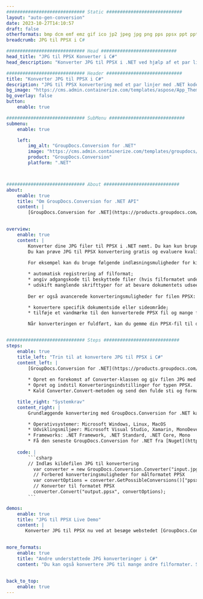 ```yaml
---
############################# Static ############################
layout: "auto-gen-conversion"
date: 2023-10-27T14:10:57
draft: false
otherformats: bmp dcm emf emz gif ico jp2 jpeg jpg png pps ppsx ppt pptx psb psd svg svgz tga tif tiff webp wmf wmz
breadcrumb: JPG til PPSX i C#

############################# Head ############################
head_title: "JPG til PPSX Konverter i C#"
head_description: "Konverter JPG til PPSX i .NET ved hjælp af et par linjer kode. Brug GroupDocs Document Conversion API til at konvertere over 160 filformater."

############################# Header ############################
title: "Konverter JPG til PPSX i C#"
description: "JPG til PPSX konvertering med et par linjer med .NET kode"
bg_image: "https://cms.admin.containerize.com/templates/aspose/App_Themes/V3/images/bg/header1.png"
bg_overlay: false
button:
    enable: true

############################# SubMenu ############################
submenu:
    enable: true

    left:
        img_alt: "GroupDocs.Conversion for .NET"
        image: "https://cms.admin.containerize.com/templates/groupdocs/images/product-logos/90x90-noborder/groupdocs-conversion-net.png"
        product: "GroupDocs.Conversion"
        platform: ".NET"



############################# About ############################
about:
    enable: true
    title: "Om GroupDocs.Conversion for .NET API"
    content: |
        [GroupDocs.Conversion for .NET](https://products.groupdocs.com/conversion/net/) kan bruges til at konvertere Microsoft Word, Excel, PowerPoint, PDF, Visio og andre formater. GroupDocs.Conversion er en selvstændig API, der er velegnet til back-end og interne systemer, hvor høj ydeevne er påkrævet. Det afhænger ikke af nogen software som Microsoft eller Open Office.
    

overview:
    enable: true
    content: |
        Konverter dine JPG filer til PPSX i .NET nemt. Du kan kun bruge et par C# kodelinjer i enhver platform efter eget valg, såsom - Windows, Linux, macOS.
        Du kan prøve JPG til PPSX konvertering gratis og evaluere kvaliteten af ​​konverteringsresultaterne. Sammen med simple filkonverteringsscenarier kan du prøve mere avancerede muligheder for at indlæse kilden JPG fil og for at gemme output PPSX resultat. 
        
        For eksempel kan du bruge følgende indlæsningsmuligheder for kilden JPG:

        * automatisk registrering af filformat;
        * angiv adgangskode til beskyttede filer (hvis filformatet understøtter det);
        * udskift manglende skrifttyper for at bevare dokumentets udseende.
        
        Der er også avancerede konverteringsmuligheder for filen PPSX:

        * konvertere specifik dokumentside eller sideområde;
        * tilføje et vandmærke til den konverterede PPSX fil og mange flere.

        Når konverteringen er fuldført, kan du gemme din PPSX-fil til den lokale filsti eller ethvert tredjepartslager som FTP, Amazon S3, Google Drive, Dropbox osv. Bemærk venligst - for at konvertere JPG til {{ TO}} er der ikke behov for yderligere software installeret - som MS Office, Open Office, Adobe Acrobat Reader osv.


############################# Steps ############################
steps:
    enable: true
    title_left: "Trin til at konvertere JPG til PPSX i C#"
    content_left: |
        [GroupDocs.Conversion for .NET](https://products.groupdocs.com/conversion/net/) gør det nemt for udviklere at konvertere en JPG fil til PPSX med et par linjer kode.
        
        * Opret en forekomst af Converter-klassen og giv filen JPG med den fulde sti
        * Opret og indstil Konverteringsindstillinger for typen PPSX.
        * Kald Converter.Convert-metoden og send den fulde sti og format (PPSX) som en parameter

    title_right: "Systemkrav"
    content_right: |
        Grundlæggende konvertering med GroupDocs.Conversion for .NET kan udføres med nogle få enkle trin. Vores API'er understøttes på alle større platforme og operativsystemer. Før du udfører koden nedenfor, skal du sørge for, at du har følgende forudsætninger installeret på dit system.

        * Operativsystemer: Microsoft Windows, Linux, MacOS
        * Udviklingsmiljøer: Microsoft Visual Studio, Xamarin, MonoDevelop
        * Frameworks: .NET Framework, .NET Standard, .NET Core, Mono
        * Få den seneste GroupDocs.Conversion for .NET fra [Nuget](https://www.nuget.org/packages/groupdocs.conversion)
         
    code: |
        ```csharp    
        // Indlæs kildefilen JPG til konvertering
          var converter = new GroupDocs.Conversion.Converter("input.jpg");
          // Forbered konverteringsmuligheder for målformatet PPSX
          var convertOptions = converter.GetPossibleConversions()["ppsx"].ConvertOptions;
          // Konverter til formatet PPSX
          converter.Convert("output.ppsx", convertOptions);
        ```

demos:
    enable: true
    title: "JPG til PPSX Live Demo"
    content: |
       Konverter JPG til PPSX nu ved at besøge webstedet [GroupDocs.Conversion App](https://products.groupdocs.app/conversion/family). Online demo har følgende fordele
          

more_formats:
    enable: true
    title: "Andre understøttede JPG konverteringer i C#"
    content: "Du kan også konvertere JPG til mange andre filformater. Se venligst listen nedenfor."
       
       
back_to_top:
    enable: true
---
```

